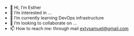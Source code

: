 - 👋 Hi, I’m Esther
- 👀 I’m interested in ...
- 🌱 I’m currently learning DevOps infrastructure
- 💞️ I’m looking to collaborate on ...
- 📫 How to reach me: through mail extysamuel@gmail.com

<!---
Exty1011/Exty1011 is a ✨ special ✨ repository because its `README.md` (this file) appears on your GitHub profile.
You can click the Preview link to take a look at your changes.
--->
